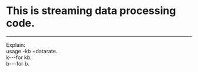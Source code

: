 # This is streaming data processing code.
---------
Explain:<br>
usage -kb +datarate.<br>
k---for kb.<br>
b---for b.<br>
